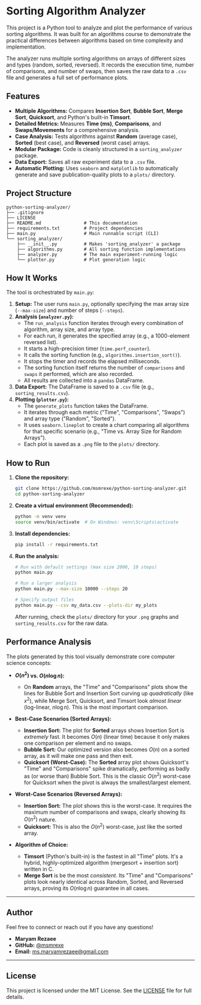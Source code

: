 # Sorting Algorithm Analyzer

This project is a Python tool to analyze and plot the performance of various sorting algorithms. It was built for an algorithms course to demonstrate the practical differences between algorithms based on time complexity and implementation.

The analyzer runs multiple sorting algorithms on arrays of different sizes and types (random, sorted, reversed). It records the execution time, number of comparisons, and number of swaps, then saves the raw data to a `.csv` file and generates a full set of performance plots.

## Features

* **Multiple Algorithms:** Compares **Insertion Sort**, **Bubble Sort**, **Merge Sort**, **Quicksort**, and Python's built-in **Timsort**.
* **Detailed Metrics:** Measures **Time (ms)**, **Comparisons**, and **Swaps/Movements** for a comprehensive analysis.
* **Case Analysis:** Tests algorithms against **Random** (average case), **Sorted** (best case), and **Reversed** (worst case) arrays.
* **Modular Package:** Code is cleanly structured in a `sorting_analyzer` package.
* **Data Export:** Saves all raw experiment data to a `.csv` file.
* **Automatic Plotting:** Uses `seaborn` and `matplotlib` to automatically generate and save publication-quality plots to a `plots/` directory.

## Project Structure

```
python-sorting-analyzer/
├── .gitignore
├── LICENSE
├── README.md                # This documentation
├── requirements.txt         # Project dependencies
├── main.py                  # Main runnable script (CLI)
└── sorting_analyzer/
    ├── __init__.py          # Makes 'sorting_analyzer' a package
    ├── algorithms.py        # All sorting function implementations
    ├── analyzer.py          # The main experiment-running logic
    └── plotter.py           # Plot generation logic
```

## How It Works

The tool is orchestrated by `main.py`:

1.  **Setup:** The user runs `main.py`, optionally specifying the max array size (`--max-size`) and number of steps (`--steps`).
2.  **Analysis (`analyzer.py`):**
    * The `run_analysis` function iterates through every combination of algorithm, array size, and array type.
    * For each run, it generates the specified array (e.g., a 1000-element reversed list).
    * It starts a high-precision timer (`time.perf_counter`).
    * It calls the sorting function (e.g., `algorithms.insertion_sort()`).
    * It stops the timer and records the elapsed milliseconds.
    * The sorting function itself returns the number of `comparisons` and `swaps` it performed, which are also recorded.
    * All results are collected into a `pandas` DataFrame.
3.  **Data Export:** The DataFrame is saved to a `.csv` file (e.g., `sorting_results.csv`).
4.  **Plotting (`plotter.py`):**
    * The `generate_plots` function takes the DataFrame.
    * It iterates through each metric ("Time", "Comparisons", "Swaps") and array type ("Random", "Sorted").
    * It uses `seaborn.lineplot` to create a chart comparing all algorithms for that specific scenario (e.g., "Time vs. Array Size for Random Arrays").
    * Each plot is saved as a `.png` file to the `plots/` directory.

## How to Run

1.  **Clone the repository:**
    ```bash
    git clone https://github.com/msmrexe/python-sorting-analyzer.git
    cd python-sorting-analyzer
    ```

2.  **Create a virtual environment (Recommended):**
    ```bash
    python -m venv venv
    source venv/bin/activate  # On Windows: venv\Scripts\activate
    ```

3.  **Install dependencies:**
    ```bash
    pip install -r requirements.txt
    ```

4.  **Run the analysis:**
    ```bash
    # Run with default settings (max size 2000, 10 steps)
    python main.py
    
    # Run a larger analysis
    python main.py --max-size 10000 --steps 20
    
    # Specify output files
    python main.py --csv my_data.csv --plots-dir my_plots
    ```
    After running, check the `plots/` directory for your `.png` graphs and `sorting_results.csv` for the raw data.

## Performance Analysis

The plots generated by this tool visually demonstrate core computer science concepts:

* **$O(n^2)$ vs. $O(n \log n)$:**
    * On **Random** arrays, the "Time" and "Comparisons" plots show the lines for Bubble Sort and Insertion Sort curving up *quadratically* (like $x^2$), while Merge Sort, Quicksort, and Timsort look *almost linear* (log-linear, $n \log n$). This is the most important comparison.

* **Best-Case Scenarios (Sorted Arrays):**
    * **Insertion Sort:** The plot for **Sorted** arrays shows Insertion Sort is *extremely* fast. It becomes $O(n)$ (linear time) because it only makes one comparison per element and no swaps.
    * **Bubble Sort:** Our optimized version also becomes $O(n)$ on a sorted array, as it will make one pass and then exit.
    * **Quicksort (Worst-Case):** The **Sorted** array plot shows Quicksort's "Time" and "Comparisons" spike dramatically, performing as badly as (or worse than) Bubble Sort. This is the classic $O(n^2)$ worst-case for Quicksort when the pivot is always the smallest/largest element.

* **Worst-Case Scenarios (Reversed Arrays):**
    * **Insertion Sort:** The plot shows this is the worst-case. It requires the maximum number of comparisons and swaps, clearly showing its $O(n^2)$ nature.
    * **Quicksort:** This is also the $O(n^2)$ worst-case, just like the sorted array.

* **Algorithm of Choice:**
    * **Timsort** (Python's built-in) is the fastest in all "Time" plots. It's a hybrid, highly-optimized algorithm (mergesort + insertion sort) written in C.
    * **Merge Sort** is be the most *consistent*. Its "Time" and "Comparisons" plots look nearly identical across Random, Sorted, and Reversed arrays, proving its $O(n \log n)$ guarantee in all cases.

---

## Author

Feel free to connect or reach out if you have any questions!

* **Maryam Rezaee**
* **GitHub:** [@msmrexe](https://github.com/msmrexe)
* **Email:** [ms.maryamrezaee@gmail.com](mailto:ms.maryamrezaee@gmail.com)

---

## License

This project is licensed under the MIT License. See the [LICENSE](LICENSE) file for full details.
